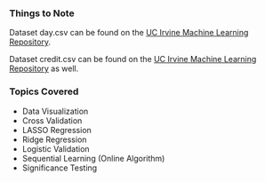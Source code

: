 ### Things to Note
Dataset day.csv can be found on the [UC Irvine Machine Learning Repository](https://archive.ics.uci.edu/ml/datasets/bike+sharing+dataset).

Dataset credit.csv can be found on the [UC Irvine Machine Learning Repository](https://archive.ics.uci.edu/ml/datasets/statlog+(german+credit+data)) as well.
### Topics Covered

* Data Visualization
* Cross Validation
* LASSO Regression
* Ridge Regression
* Logistic Validation
* Sequential Learning (Online Algorithm)
* Significance Testing 
